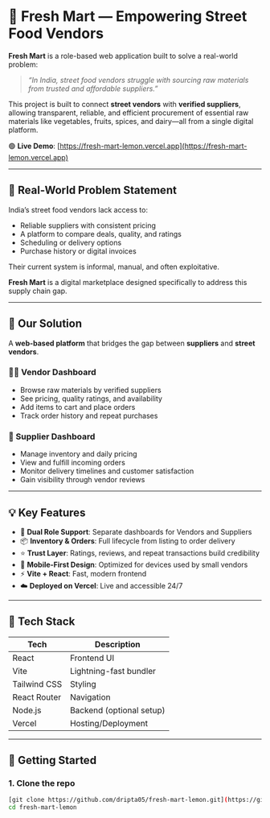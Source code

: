 # 🛒 Fresh Mart — Empowering Street Food Vendors

**Fresh Mart** is a role-based web application built to solve a real-world problem:  
> _“In India, street food vendors struggle with sourcing raw materials from trusted and affordable suppliers.”_

This project is built to connect **street vendors** with **verified suppliers**, allowing transparent, reliable, and efficient procurement of essential raw materials like vegetables, fruits, spices, and dairy—all from a single digital platform.

🟢 **Live Demo**: [https://fresh-mart-lemon.vercel.app](https://fresh-mart-lemon.vercel.app)

---

## 🎯 Real-World Problem Statement

India’s street food vendors lack access to:
- Reliable suppliers with consistent pricing
- A platform to compare deals, quality, and ratings
- Scheduling or delivery options
- Purchase history or digital invoices

Their current system is informal, manual, and often exploitative.

**Fresh Mart** is a digital marketplace designed specifically to address this supply chain gap.

---

## 🧩 Our Solution

A **web-based platform** that bridges the gap between **suppliers** and **street vendors**.

### 👨‍🍳 Vendor Dashboard
- Browse raw materials by verified suppliers
- See pricing, quality ratings, and availability
- Add items to cart and place orders
- Track order history and repeat purchases

### 🚚 Supplier Dashboard
- Manage inventory and daily pricing
- View and fulfill incoming orders
- Monitor delivery timelines and customer satisfaction
- Gain visibility through vendor reviews

---

## 💡 Key Features

- 🔄 **Dual Role Support**: Separate dashboards for Vendors and Suppliers
- 📦 **Inventory & Orders**: Full lifecycle from listing to order delivery
- ⭐ **Trust Layer**: Ratings, reviews, and repeat transactions build credibility
- 📱 **Mobile-First Design**: Optimized for devices used by small vendors
- ⚡ **Vite + React**: Fast, modern frontend
- ☁️ **Deployed on Vercel**: Live and accessible 24/7

---

## 🧪 Tech Stack

| Tech        | Description                    |
|-------------|--------------------------------|
| React       | Frontend UI                    |
| Vite        | Lightning-fast bundler         |
| Tailwind CSS| Styling                        |
| React Router| Navigation                     |
| Node.js     | Backend (optional setup)       |
| Vercel      | Hosting/Deployment             |

---

## 🚀 Getting Started

### 1. Clone the repo

```bash
[git clone https://github.com/dripta05/fresh-mart-lemon.git](https://github.com/dripta05/Street_Bazaar.git)
cd fresh-mart-lemon
